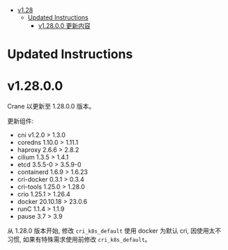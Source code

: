- [v1.28](#v128)
  - [Updated Instructions](#updated-instructions)
    - [v1.28.0.0 更新内容](#v12800)


# Updated Instructions

# v1.28.0.0

Crane 以更新至 1.28.0.0 版本。

更新组件:
  * cni v1.2.0 > 1.3.0
  * coredns 1.10.0 > 1.11.1
  * haproxy 2.6.6 > 2.8.2
  * cilium 1.3.5 > 1.4.1
  * etcd 3.5.5-0 > 3.5.9-0
  * containerd 1.6.9 > 1.6.23
  * cri-docker 0.3.1 > 0.3.4
  * cri-tools 1.25.0 > 1.28.0
  * crio 1.25.1 > 1.26.4
  * docker 20.10.18 > 23.0.6
  * runC 1.1.4 > 1.1.9
  * pause 3.7 > 3.9

从 1.28.0 版本开始, 修改 `cri_k8s_default` 使用 docker 为默认 cri, 因使用太不习惯, 如果有特殊需求使用前修改 `cri_k8s_default`。